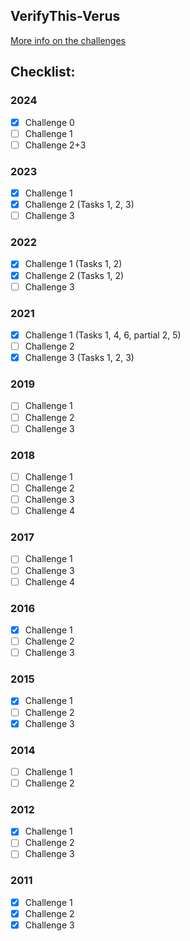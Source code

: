 ## VerifyThis-Verus

[More info on the challenges](https://verifythis.github.io/onsite/archive/)

## Checklist:

### 2024
- [x] Challenge 0
- [ ] Challenge 1
- [ ] Challenge 2+3

### 2023
- [x] Challenge 1
- [x] Challenge 2 (Tasks 1, 2, 3)
- [ ] Challenge 3

### 2022
- [x] Challenge 1 (Tasks 1, 2)
- [x] Challenge 2 (Tasks 1, 2)
- [ ] Challenge 3

### 2021
- [x] Challenge 1 (Tasks 1, 4, 6, partial 2, 5)
- [ ] Challenge 2
- [x] Challenge 3 (Tasks 1, 2, 3)

### 2019
- [ ] Challenge 1
- [ ] Challenge 2
- [ ] Challenge 3

### 2018
- [ ] Challenge 1
- [ ] Challenge 2
- [ ] Challenge 3
- [ ] Challenge 4

### 2017
- [ ] Challenge 1
- [ ] Challenge 3
- [ ] Challenge 4

### 2016
- [x] Challenge 1
- [ ] Challenge 2
- [ ] Challenge 3

### 2015
- [x] Challenge 1
- [ ] Challenge 2
- [x] Challenge 3

### 2014
- [ ] Challenge 1
- [ ] Challenge 2

### 2012
- [x] Challenge 1
- [ ] Challenge 2
- [ ] Challenge 3

### 2011
- [x] Challenge 1
- [x] Challenge 2
- [x] Challenge 3